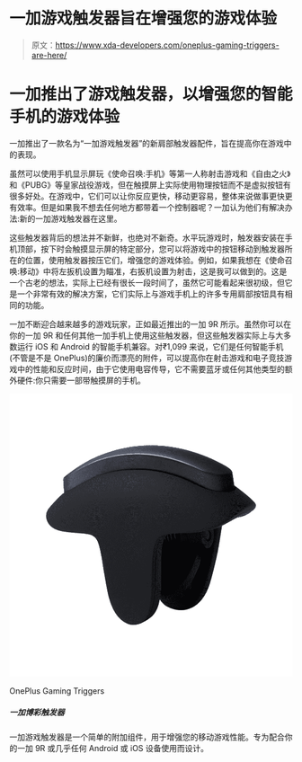 # 一加游戏触发器旨在增强您的游戏体验

> 原文：<https://www.xda-developers.com/oneplus-gaming-triggers-are-here/>

# 一加推出了游戏触发器，以增强您的智能手机的游戏体验

一加推出了一款名为“一加游戏触发器”的新肩部触发器配件，旨在提高你在游戏中的表现。

虽然可以使用手机显示屏玩《使命召唤:手机》等第一人称射击游戏和《自由之火》和《PUBG》等皇家战役游戏，但在触摸屏上实际使用物理按钮而不是虚拟按钮有很多好处。在游戏中，它们可以让你反应更快，移动更容易，整体来说做事更快更有效率。但是如果我不想去任何地方都带着一个控制器呢？一加认为他们有解决办法:新的一加游戏触发器在这里。

这些触发器背后的想法并不新鲜，也绝对不新奇。水平玩游戏时，触发器安装在手机顶部，按下时会触摸显示屏的特定部分，您可以将游戏中的按钮移动到触发器所在的位置，使用触发器按压它们，增强您的游戏体验。例如，如果我想在《使命召唤:移动》中将左扳机设置为瞄准，右扳机设置为射击，这是我可以做到的。这是一个古老的想法，实际上已经有很长一段时间了，虽然它可能看起来很初级，但它是一个非常有效的解决方案，它们实际上与游戏手机上的许多专用肩部按钮具有相同的功能。

一加不断迎合越来越多的游戏玩家，正如最近推出的一加 9R 所示。虽然你可以在你的一加 9R 和任何其他一加手机上使用这些触发器，但这些触发器实际上与大多数运行 iOS 和 Android 的智能手机兼容。对₹1,099 来说，它们是任何智能手机(不管是不是 OnePlus)的廉价而漂亮的附件，可以提高你在射击游戏和电子竞技游戏中的性能和反应时间，由于它使用电容传导，它不需要蓝牙或任何其他类型的额外硬件:你只需要一部带触摸屏的手机。

 <picture>![The OnePlus Gaming Triggers are a simple add-on for enhancing your mobile gaming performance. Made for using with your OnePlus 9R, or with pretty much any Android or iOS device.](img/190e08b929af2f7971547a0eb3e3c553.png)</picture> 

OnePlus Gaming Triggers

##### 一加博彩触发器

一加游戏触发器是一个简单的附加组件，用于增强您的移动游戏性能。专为配合你的一加 9R 或几乎任何 Android 或 iOS 设备使用而设计。
